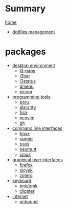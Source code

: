 # Summary

[home](README.md)

- [dotfiles management](dotfiles.md)

# packages

- [desktop environment]()
  - [i3-gaps]()
  - [i3bar]()
  - [i3status]()
  - [dmenu]()
  - [picom]()
- [programming tools]()
  - [paru]()
  - [alacritty](alacritty.md)
  - [fish](fish.md)
  - [neovim](neovim.md)
  - [git](git.md)
- [command line interfaces]()
  - [tmux](tmux.md)
  - [ranger](ranger.md)
  - [pass](pass.md)
  - [neomutt](neomutt.md)
  - [cmus](cmus.md)
- [graphical user interfaces]()
  - [firefox]()
  - [sioyek]()
  - [zotero]()
- [keyboard]()
  - [tmk/qmk]()
  - [clipster](clipboard.md)
- [internet]()
  - [unbound](unbound.md)
